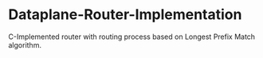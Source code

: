 # Dataplane-Router-Implementation
C-Implemented router with routing process based on Longest Prefix Match algorithm.
